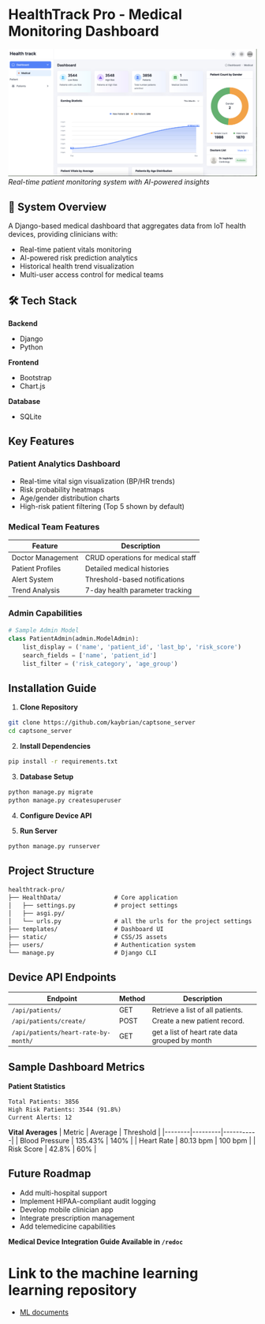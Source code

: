 
# HealthTrack Pro - Medical Monitoring Dashboard

![dashboard](./dashboard.png)
*Real-time patient monitoring system with AI-powered insights*

## 🌟 System Overview
A Django-based medical dashboard that aggregates data from IoT health devices, providing clinicians with:
- Real-time patient vitals monitoring
- AI-powered risk prediction analytics
- Historical health trend visualization
- Multi-user access control for medical teams

## 🛠 Tech Stack
**Backend**  
- Django
- Python

**Frontend**  
- Bootstrap
- Chart.js

**Database**  
- SQLite 

##  Key Features

### Patient Analytics Dashboard
- Real-time vital sign visualization (BP/HR trends)
- Risk probability heatmaps
- Age/gender distribution charts
- High-risk patient filtering (Top 5 shown by default)

### Medical Team Features
| Feature | Description |
|---------|-------------|
|  Doctor Management | CRUD operations for medical staff |
|  Patient Profiles | Detailed medical histories |
|  Alert System | Threshold-based notifications |
| Trend Analysis | 7-day health parameter tracking |

### Admin Capabilities
```python
# Sample Admin Model
class PatientAdmin(admin.ModelAdmin):
    list_display = ('name', 'patient_id', 'last_bp', 'risk_score')
    search_fields = ['name', 'patient_id']
    list_filter = ('risk_category', 'age_group')
```

##  Installation Guide

1. **Clone Repository**
```bash
git clone https://github.com/kaybrian/captsone_server
cd captsone_server
```

2. **Install Dependencies**
```bash
pip install -r requirements.txt
```

3. **Database Setup**
```bash
python manage.py migrate
python manage.py createsuperuser
```

4. **Configure Device API**


5. **Run Server**
```bash
python manage.py runserver
```

## Project Structure
```
healthtrack-pro/
├── HealthData/               # Core application
│   ├── settings.py           # project settings 
│   ├── asgi.py/                 
│   └── urls.py               # all the urls for the project settings
├── templates/                # Dashboard UI
├── static/                   # CSS/JS assets
├── users/                    # Authentication system
└── manage.py                 # Django CLI
```

##  Device API Endpoints

| Endpoint | Method | Description |
|----------|--------|-------------|
| `/api/patients/` | GET | Retrieve a list of all patients. |
| `/api/patients/create/` | POST | Create a new patient record. |
| `/api/patients/heart-rate-by-month/` | GET | get a list of heart rate data grouped by month  |


## Sample Dashboard Metrics

**Patient Statistics**
```text
Total Patients: 3856
High Risk Patients: 3544 (91.8%)
Current Alerts: 12
```

**Vital Averages**
| Metric | Average | Threshold |
|--------|---------|-----------|
| Blood Pressure | 135.43% | 140% |
| Heart Rate | 80.13 bpm | 100 bpm |
| Risk Score | 42.8% | 60% |

##  Future Roadmap
- Add multi-hospital support
- Implement HIPAA-compliant audit logging
- Develop mobile clinician app
- Integrate prescription management
- Add telemedicine capabilities


**Medical Device Integration Guide Available in `/redoc`**



# Link to the machine learning learning repository 
- [ML documents](https://github.com/kaybrian/capstone)